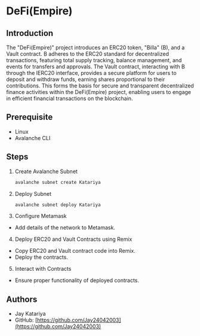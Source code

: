 # DeFi(Empire)

## Introduction

The "DeFi(Empire)" project introduces an ERC20 token, "Billa" (B), and a Vault contract. B adheres to the ERC20 standard for decentralized transactions, featuring total supply tracking, balance management, and events for transfers and approvals. The Vault contract, interacting with B through the IERC20 interface, provides a secure platform for users to deposit and withdraw funds, earning shares proportional to their contributions. This forms the basis for secure and transparent decentralized finance activities within the DeFi(Empire) project, enabling users to engage in efficient financial transactions on the blockchain.

## Prerequisite

- Linux
- Avalanche CLI

## Steps

1. Create Avalanche Subnet
   ```bash
   avalanche subnet create Katariya
   ```
2. Deploy Subnet
   ```bash
   avalanche subnet deploy Katariya
   ```
3. Configure Metamask

- Add details of the network to Metamask.

4. Deploy ERC20 and Vault Contracts using Remix

- Copy ERC20 and Vault contract code into Remix.
- Deploy the contracts.

5. Interact with Contracts

- Ensure proper functionality of deployed contracts.

## Authors

- Jay Katariya
- GitHub: [https://github.com/Jay24042003](https://github.com/Jay24042003)
